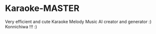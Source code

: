 # Karaoke-MASTER
Very efficient and cute Karaoke Melody Music AI creator and generator :) Konnichiwa !!! :)

